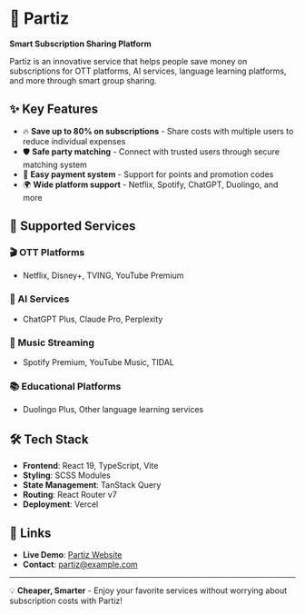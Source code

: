 # 🎉 Partiz

**Smart Subscription Sharing Platform**

Partiz is an innovative service that helps people save money on subscriptions for OTT platforms, AI services, language learning platforms, and more through smart group sharing.

## ✨ Key Features

- 🔥 **Save up to 80% on subscriptions** - Share costs with multiple users to reduce individual expenses
- 🛡️ **Safe party matching** - Connect with trusted users through secure matching system
- 📱 **Easy payment system** - Support for points and promotion codes
- 🌍 **Wide platform support** - Netflix, Spotify, ChatGPT, Duolingo, and more

## 🚀 Supported Services

### 🎬 OTT Platforms
- Netflix, Disney+, TVING, YouTube Premium

### 🤖 AI Services  
- ChatGPT Plus, Claude Pro, Perplexity

### 🎵 Music Streaming
- Spotify Premium, YouTube Music, TIDAL

### 📚 Educational Platforms
- Duolingo Plus, Other language learning services

## 🛠️ Tech Stack

- **Frontend**: React 19, TypeScript, Vite
- **Styling**: SCSS Modules
- **State Management**: TanStack Query
- **Routing**: React Router v7
- **Deployment**: Vercel

## 🔗 Links

- **Live Demo**: [Partiz Website](https://partiz.vercel.app/)
- **Contact**: partiz@example.com

---

💡 **Cheaper, Smarter** - Enjoy your favorite services without worrying about subscription costs with Partiz!